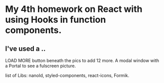 # My 4th homework on React with using Hooks in function components.

## I've used a ..

LOAD MORE button beneath the pics to add 12 more. A modal window with a Portal to see a
fulscreen picture.

list of Libs: nanoId, styled-components, react-icons, Formik.
